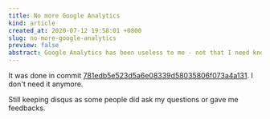 ```yaml
---
title: No more Google Analytics
kind: article
created_at: 2020-07-12 19:58:01 +0800
slug: no-more-google-analytics
preview: false
abstract: Google Analytics has been useless to me - not that I need know how many and what people read on my blog as I write whatever I want
---
```


It was done in commit [781edb5e523d5a6e08339d58035806f073a4a131](https://github.com/tommyku/blog3/commit/781edb5e523d5a6e08339d58035806f073a4a131). I don't need it anymore.

Still keeping disqus as some people did ask my questions or gave me feedbacks.
